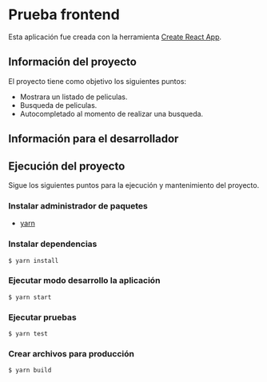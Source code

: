 # Prueba frontend

Esta aplicación fue creada con la herramienta [Create React App](https://create-react-app.dev/).

## Información del proyecto

El proyecto tiene como objetivo los siguientes puntos:

- Mostrara un listado de peliculas.
- Busqueda de peliculas.
- Autocompletado al momento de realizar una busqueda.

## Información para el desarrollador

## Ejecución del proyecto

Sigue los siguientes puntos para la ejecución y mantenimiento del proyecto.

### Instalar administrador de paquetes

- [yarn](https://yarnpkg.com/)

### Instalar dependencias

`$ yarn install`

### Ejecutar modo desarrollo la aplicación

`$ yarn start`

### Ejecutar pruebas

`$ yarn test`

### Crear archivos para producción

`$ yarn build`
